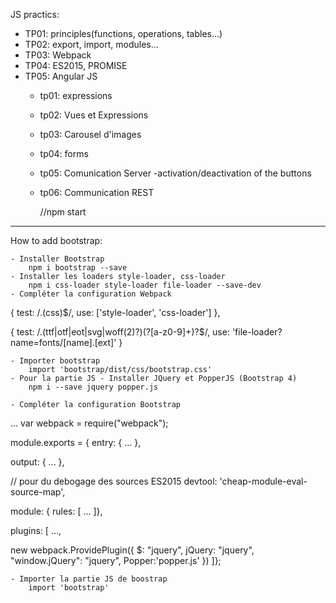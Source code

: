 JS practics:

- TP01: principles(functions, operations, tables...)
- TP02: export, import, modules...
- TP03: Webpack
- TP04: ES2015, PROMISE
- TP05: Angular JS
    - tp01: expressions
    - tp02: Vues et Expressions
    - tp03: Carousel d'images
    - tp04: forms
    - tp05: Comunication Server -activation/deactivation of the buttons
    - tp06: Communication REST

   
        //npm start

------------------------------------------------------------------


How to add bootstrap:

    - Installer Bootstrap
        npm i bootstrap --save
    - Installer les loaders style-loader, css-loader
        npm i css-loader style-loader file-loader --save-dev
    - Compléter la configuration Webpack
{
test: /\.(css)$/,
use: ['style-loader', 'css-loader']
},

{
test: /\.(ttf|otf|eot|svg|woff(2)?)(\?[a-z0-9]+)?$/,
use: 'file-loader?name=fonts/[name].[ext]'
}

    - Importer bootstrap
        import 'bootstrap/dist/css/bootstrap.css'
    - Pour la partie JS - Installer JQuery et PopperJS (Bootstrap 4)
        npm i --save jquery popper.js

    - Compléter la configuration Bootstrap
...
var webpack = require("webpack");

module.exports = {
entry: {
...
},

output: {
...
},

// pour du debogage des sources ES2015
devtool: 'cheap-module-eval-source-map',

module: {
rules: [
...
]},

plugins: [
...,

new webpack.ProvidePlugin({
	$: "jquery",
	jQuery: "jquery",
	"window.jQuery": "jquery",
	Popper:'popper.js'
})
]};

    - Importer la partie JS de boostrap
        import 'bootstrap'
